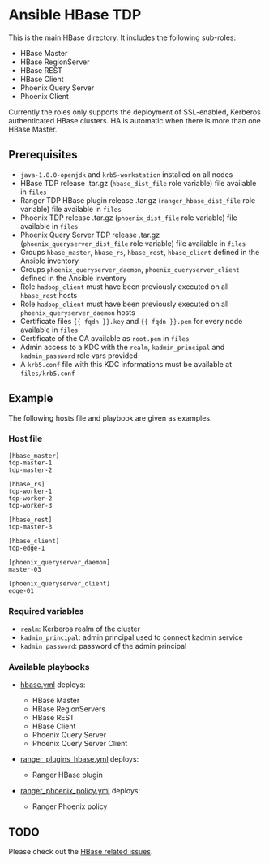 # Ansible HBase TDP

This is the main HBase directory. It includes the following sub-roles:

- HBase Master
- HBase RegionServer
- HBase REST
- HBase Client
- Phoenix Query Server
- Phoenix Client

Currently the roles only supports the deployment of SSL-enabled, Kerberos authenticated HBase clusters. HA is automatic when there is more than one HBase Master.

## Prerequisites

- `java-1.8.0-openjdk` and `krb5-workstation` installed on all nodes
- HBase TDP release .tar.gz (`hbase_dist_file` role variable) file available in `files`
- Ranger TDP HBase plugin release .tar.gz (`ranger_hbase_dist_file` role variable) file available in `files`
- Phoenix TDP release .tar.gz (`phoenix_dist_file` role variable) file available in `files`
- Phoenix Query Server TDP release .tar.gz (`phoenix_queryserver_dist_file` role variable) file available in `files`
- Groups `hbase_master`, `hbase_rs`, `hbase_rest`, `hbase_client` defined in the Ansible inventory
- Groups `phoenix_queryserver_daemon`, `phoenix_queryserver_client` defined in the Ansible inventory
- Role `hadoop_client` must have been previously executed on all `hbase_rest` hosts
- Role `hadoop_client` must have been previously executed on all `phoenix_queryserver_daemon` hosts
- Certificate files `{{ fqdn }}.key` and `{{ fqdn }}.pem` for every node available in `files`
- Certificate of the CA available as `root.pem` in `files`
- Admin access to a KDC with the `realm`, `kadmin_principal` and `kadmin_password` role vars provided
- A `krb5.conf` file with this KDC informations must be available at `files/krb5.conf`

## Example

The following hosts file and playbook are given as examples.

### Host file

```
[hbase_master]
tdp-master-1
tdp-master-2

[hbase_rs]
tdp-worker-1
tdp-worker-2
tdp-worker-3

[hbase_rest]
tdp-master-3

[hbase_client]
tdp-edge-1

[phoenix_queryserver_daemon]
master-03

[phoenix_queryserver_client]
edge-01
```

### Required variables

- `realm`: Kerberos realm of the cluster
- `kadmin_principal`: admin principal used to connect kadmin service
- `kadmin_password`: password of the admin principal

### Available playbooks

- [hbase.yml](../../playbooks/hbase.yml) deploys:
  - HBase Master
  - HBase RegionServers
  - HBase REST
  - HBase Client
  - Phoenix Query Server
  - Phoenix Query Server Client

- [ranger_plugins_hbase.yml](../../playbooks/ranger_plugins_hbase.yml) deploys:
  - Ranger HBase plugin

- [ranger_phoenix_policy.yml](../../playbooks/ranger_phoenix_policy.yml) deploys:
  - Ranger Phoenix policy

## TODO

Please check out the [HBase related issues](https://github.com/TOSIT-FR/ansible-tdp-roles/issues?q=is%3Aopen+is%3Aissue+label%3Ahbase).
